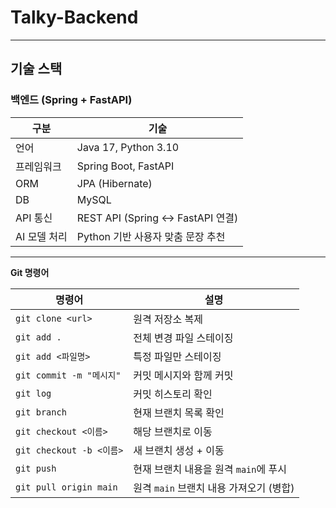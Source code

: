 # Talky-Backend

---
##  기술 스택

### 백엔드 (Spring + FastAPI)
| 구분 | 기술 |
|------|------|
| 언어 | Java 17, Python 3.10 |
| 프레임워크 | Spring Boot, FastAPI |
| ORM | JPA (Hibernate) |
| DB | MySQL |
| API 통신 | REST API (Spring ↔ FastAPI 연결) |
| AI 모델 처리 | Python 기반 사용자 맞춤 문장 추천 |

---

**Git 명령어**

| 명령어 | 설명 |
| --- | --- |
| `git clone <url>` | 원격 저장소 복제 |
| `git add .` | 전체 변경 파일 스테이징 |
| `git add <파일명>` | 특정 파일만 스테이징 |
| `git commit -m "메시지"` | 커밋 메시지와 함께 커밋 |
| `git log` | 커밋 히스토리 확인 |
| `git branch` | 현재 브랜치 목록 확인 |
| `git checkout <이름>` | 해당 브랜치로 이동 |
| `git checkout -b <이름>` | 새 브랜치 생성 + 이동 |
| `git push` | 현재 브랜치 내용을 원격 `main`에 푸시 |
| `git pull origin main` | 원격 `main` 브랜치 내용 가져오기 (병합) |